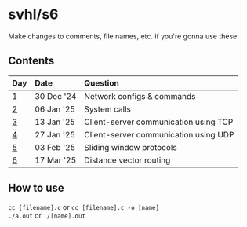 # svhl/s6

Make changes to comments, file names, etc. if you're gonna use these.

## Contents

| Day                                                       | Date      | Question                              |
| :-                                                        | :-        | :-                                    |
| 1                                                         | 30 Dec '24| Network configs & commands            |
| [2](https://github.com/svhl/s6/tree/main/day-02)          | 06 Jan '25| System calls                          |
| [3](https://github.com/svhl/s6/tree/main/day-03)          | 13 Jan '25| Client-server communication using TCP |
| [4](https://github.com/svhl/s6/tree/main/day-04)          | 27 Jan '25| Client-server communication using UDP |
| [5](https://github.com/svhl/s6/tree/main/day-05)          | 03 Feb '25| Sliding window protocols              |
| [6](https://github.com/svhl/s6/tree/main/day-06)          | 17 Mar '25| Distance vector routing               |

## How to use

`cc [filename].c` or `cc [filename].c -o [name]`\
`./a.out` or `./[name].out`
